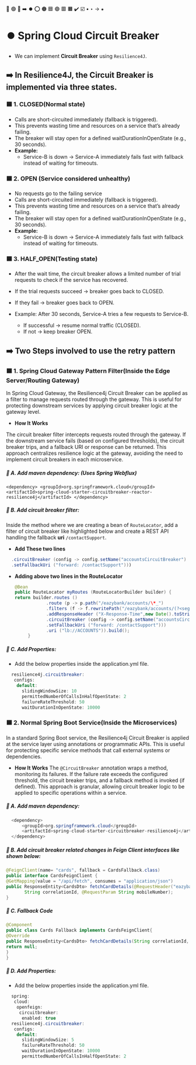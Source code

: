 🔵 🟢 🔴 ➡️ ⏺️ ⭕ 🟠 🟦 🟣 🟥 🟧 ✔️ ☑️ • ‣ → ⁕

# ⏺️ Spring Cloud Circuit Breaker

- We can implement **Circuit Breaker** using `Resilience4J`.

## ➡️ In Resilience4J, the Circuit Breaker is implemented via three states.

### 🟦 1. CLOSED(Normal state)

- Calls are short-circuited immediately (fallback is triggered).
- This prevents wasting time and resources on a service that’s already failing.
- The breaker will stay open for a defined waitDurationInOpenState (e.g., 30 seconds).
- **Example:**
  - Service-B is down → Service-A immediately fails fast with fallback instead of waiting for timeouts.

### 🟦 2. OPEN (Service considered unhealthy)

- No requests go to the failing service
- Calls are short-circuited immediately (fallback is triggered).
- This prevents wasting time and resources on a service that’s already failing.
- The breaker will stay open for a defined waitDurationInOpenState (e.g., 30 seconds).
- **Example:**
  - Service-B is down → Service-A immediately fails fast with fallback instead of waiting for timeouts.

### 🟦 3. HALF_OPEN(Testing state)

- After the wait time, the circuit breaker allows a limited number of trial requests to check if the service has recovered.
- If the trial requests succeed → breaker goes back to CLOSED.
- If they fail → breaker goes back to OPEN.
- Example:
  After 30 seconds, Service-A tries a few requests to Service-B.

  - If successful → resume normal traffic (CLOSED).
  - If not → keep breaker OPEN.

## ➡️ Two Steps involved to use the retry pattern

### 🟦 1. Spring Cloud Gateway Pattern Filter(Inside the Edge Server/Routing Gateway)

In Spring Cloud Gateway, the Resilience4j Circuit Breaker can be applied as a filter to manage requests routed through the gateway. This is useful for protecting downstream services by applying circuit breaker logic at the gateway level.

- **How It Works**

The circuit breaker filter intercepts requests routed through the gateway. If the downstream service fails (based on configured thresholds), the circuit breaker trips, and a fallback URI or response can be returned. This approach centralizes resilience logic at the gateway, avoiding the need to implement circuit breakers in each microservice.

##### 🔵 A. Add maven dependency: (Uses Spring Webflux)

`<dependency>
<groupId>org.springframework.cloud</groupId>
<artifactId>spring-cloud-starter-circuitbreaker-reactor-resilience4j</artifactId>
</dependency>`

##### 🔵 B. Add circuit breaker filter:

Inside the method where we are creating a bean of `RouteLocator`, add a filter of circuit breaker like highlighted below and create a REST API handling the fallback **uri** `/contactSupport`.

- **Add These two lines**

```java
  .circuitBreaker (config -> config.setName("accountsCircuitBreaker")
  .setFallbackUri ("forward: /contactSupport")))
```

- **Adding above two lines in the RouteLocator**
  ```java
  @Bean
  public RouteLocator myRoutes (RouteLocatorBuilder builder) {
  return builder.routes ()
              .route (p -> p.path("/eazybank/accounts/\*_")
              .filters (f -> f.rewritePath("/eazybank/accounts/(?<segment>._)","/${segment}")
              .addResponseHeader ("X-Response-Time",new Date().toString())
              .circuitBreaker (config -> config.setName("accountsCircuitBreaker")
              .setFallbackUri ("forward: /contactSupport")))
              .uri ("lb://ACCOUNTS")).build();
       }
  ```

##### 🔵 C. Add Properties:

- Add the below properties inside the application.yml file.

```java
  resilience4j.circuitbreaker:
   configs:
    default:
      slidingWindowSize: 10
      permittedNumberOfCallsInHalfOpenState: 2
      failureRateThreshold: 50
      waitDurationInOpenState: 10000
```

### 🟦 2. Normal Spring Boot Service(Inside the Microservices)

In a standard Spring Boot service, the Resilience4j Circuit Breaker is applied at the service layer using annotations or programmatic APIs. This is useful for protecting specific service methods that call external systems or dependencies.

- **How It Works**
  The `@CircuitBreaker` annotation wraps a method, monitoring its failures.
  If the failure rate exceeds the configured threshold, the circuit breaker trips, and a fallback method is invoked (if defined).
  This approach is granular, allowing circuit breaker logic to be applied to specific operations within a service.

##### 🔵 A. Add maven dependency:

```java
  <dependency>
      <groupId>org.springframework.cloud</groupId>
      <artifactId>spring-cloud-starter-circuitbreaker-resilience4j</artifactId>
  </dependency>
```

##### 🔵 B. Add circuit breaker related changes in Feign Client interfaces like shown below:

```java
@FeignClient(name= "cards", fallback = CardsFallback.class)
public interface CardsFeignClient {
@GetMapping(value = "/api/fetch", consumes = "application/json")
public ResponseEntity<CardsDto> fetchCardDetails(@RequestHeader("eazybank-correlation-id")
       String correlationId, @RequestParam String mobileNumber);
}

```

##### 🔵 C. Fallback Code

```java
@Component
public class Cards Fallback implements CardsFeignClient{
@Override
public ResponseEntity<CardsDto> fetchCardDetails(String correlationId, String mobileNumber) {
return null;
}
}

```

##### 🔵 D. Add Properties:

- Add the below properties inside the application.yml file.

```java
  spring:
   cloud:
    openfeign:
     circuitbreaker:
      enabled: true
  resilience4j.circuitbreaker:
   configs:
    default:
      slidingWindowSize: 5
      failureRateThreshold: 50
      waitDurationInOpenState: 10000
      permittedNumberOfCallsInHalfOpenState: 2
```
